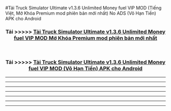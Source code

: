 #Tải Truck Simulator Ultimate v1.3.6 Unlimited Money fuel VIP  MOD (Tiếng Việt, Mở Khóa Premium mod phiên bản mới nhất) No ADS (Vô Hạn Tiền) APK cho Android



<div align="center">
<h3>Tải >>>>> <a href="https://roarman.web.app/?vt=Truck Simulator Ultimate v1.3.6 Unlimited Money fuel VIP ">Tải Truck Simulator Ultimate v1.3.6 Unlimited Money fuel VIP  MOD Mở Khóa Premium mod phiên bản mới nhất</a></h3><br>

<h3>Tải >>>>> <a href="https://roarman.web.app/?vt=Truck Simulator Ultimate v1.3.6 Unlimited Money fuel VIP ">Tải Truck Simulator Ultimate v1.3.6 Unlimited Money fuel VIP  MOD (Vô Hạn Tiền) APK cho Android</a></h3>
</div>


----------------------------------------------------------

----------------------------------------------------------

----------------------------------------------------------

----------------------------------------------------------

----------------------------------------------------------

----------------------------------------------------------

----------------------------------------------------------


